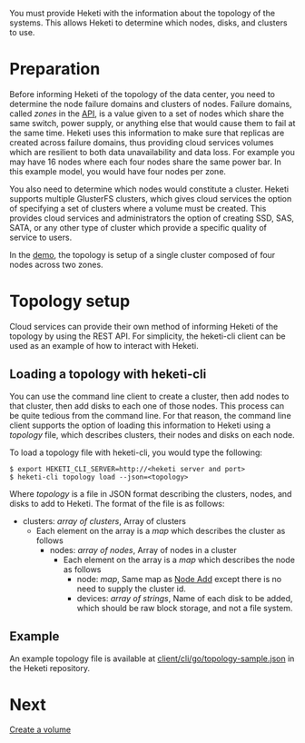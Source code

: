You must provide Heketi with the information about the topology of the systems.  This allows Heketi to determine which nodes, disks, and clusters to use.

# Preparation
Before informing Heketi of the topology of the data center, you need to determine the node failure domains and clusters of nodes.  Failure domains, called _zones_ in the [API](../api/api.md#add-node), is a value given to a set of nodes which share the same switch, power supply, or anything else that would cause them to fail at the same time. Heketi uses this information to make sure that replicas are created across failure domains, thus providing cloud services volumes which are resilient to both data unavailability and data loss.  For example you may have 16 nodes where each four nodes share the same power bar.  In this example model, you would have four nodes per zone.

You also need to determine which nodes would constitute a cluster.  Heketi supports multiple GlusterFS clusters, which gives cloud services the option of specifying a set of clusters where a volume must be created.  This provides cloud services and administrators the option of creating SSD, SAS, SATA, or any other type of cluster which provide a specific quality of service to users.

In the [demo](./demo.md),
the topology is setup of a single cluster composed of four nodes across two zones.

# Topology setup
Cloud services can provide their own method of informing Heketi of the topology by using the REST API.  For simplicity, the heketi-cli client can be used as an example of how to interact with Heketi.

## Loading a topology with heketi-cli
You can use the command line client to create a cluster, then add nodes to that cluster, then add disks to each one of those nodes.  This process can be quite tedious from the command line.  For that reason, the command line client supports the option of loading this information to Heketi using a _topology_ file, which describes clusters, their nodes and disks on each node.

To load a topology file with heketi-cli, you would type the following:

```
$ export HEKETI_CLI_SERVER=http://<heketi server and port>
$ heketi-cli topology load --json=<topology>
```

Where _topology_ is a file in JSON format describing the clusters, nodes, and disks to add to Heketi.  The format of the file is as follows:

* clusters: _array of clusters_, Array of clusters
    * Each element on the array is a _map_ which describes the cluster as follows
        * nodes: _array of nodes_, Array of nodes in a cluster
            * Each element on the array is a _map_ which describes the node as follows
                * node: _map_, Same map as [Node Add](../api/api.md#add-node) except there is no need to supply the cluster id.
                * devices: _array of strings_, Name of each disk to be added, which should be raw block storage, and not a file system.

## Example
An example topology file is available at
[client/cli/go/topology-sample.json](https://github.com/heketi/heketi/blob/master/client/cli/go/topology-sample.json)
in the Heketi repository.


# Next
[Create a volume](./volume.md)

